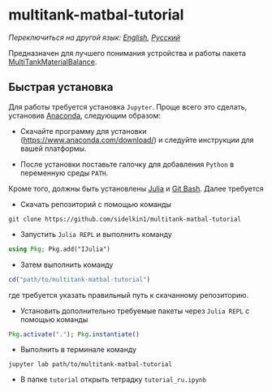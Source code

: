 # multitank-matbal-tutorial

*Переключиться на другой язык: [English](README.md), [Русский](README.ru.md)*

Предназначен для лучшего понимания устройства и работы пакета [MultiTankMaterialBalance](https://github.com/sidelkin1/MultiTankMaterialBalance.jl).

## Быстрая установка

Для работы требуется установка `Jupyter`. Проще всего это сделать, установив [Anaconda](https://www.anaconda.com/), следующим образом:

- Скачайте программу для установки (https://www.anaconda.com/download/) и следуйте инструкции для вашей платформы.

- После установки поставьте галочку для добавления `Python` в переменную среды `PATH`.

Кроме того, должны быть установлены [Julia](http://julialang.org/downloads/) и [Git Bash](https://git-scm.com/downloads). Далее требуется

- Скачать репозиторий с помощью команды

```
git clone https://github.com/sidelkin1/multitank-matbal-tutorial
```

- Запустить `Julia REPL` и выполнить команду

```julia
using Pkg; Pkg.add("IJulia")
```

- Затем выполнить команду 
 
```julia
cd("path/to/multitank-matbal-tutorial")
```

где требуется указать правильный путь к скачанному репозиторию.

- Установить дополнительно требуемые пакеты через `Julia REPL` с помощью команды
 
```julia
Pkg.activate("."); Pkg.instantiate()
```

- Выполнить в терминале команду

```
jupyter lab path/to/multitank-matbal-tutorial
```

- В папке `tutorial` открыть тетрадку `tutorial_ru.ipynb`
